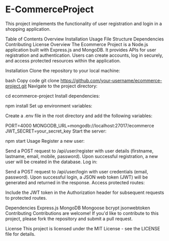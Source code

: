 # E-CommerceProject

This project implements the functionality of user registration and login in a shopping application.

Table of Contents
Overview
Installation
Usage
File Structure
Dependencies
Contributing
License
Overview
The Ecommerce Project is a Node.js application built with Express.js and MongoDB. It provides APIs for user registration and authentication. Users can create accounts, log in securely, and access protected resources within the application.

Installation
Clone the repository to your local machine:

bash
Copy code
git clone https://github.com/your-username/ecommerce-project.git
Navigate to the project directory:

cd ecommerce-project
Install dependencies:


npm install
Set up environment variables:

Create a .env file in the root directory and add the following variables:

PORT=4000
MONGODB_URL=mongodb://localhost:27017/ecommerce
JWT_SECRET=your_secret_key
Start the server:

npm start
Usage
Register a new user:

Send a POST request to /api/user/register with user details (firstname, lastname, email, mobile, password).
Upon successful registration, a new user will be created in the database.
Log in:

Send a POST request to /api/user/login with user credentials (email, password).
Upon successful login, a JSON web token (JWT) will be generated and returned in the response.
Access protected routes:

Include the JWT token in the Authorization header for subsequent requests to protected routes.

Dependencies
Express.js
MongoDB
Mongoose
bcrypt
jsonwebtoken
Contributing
Contributions are welcome! If you'd like to contribute to this project, please fork the repository and submit a pull request.

License
This project is licensed under the MIT License - see the LICENSE file for details.

